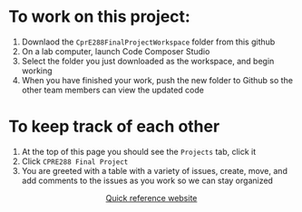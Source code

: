 # To work on this project:
1. Downlaod the `CprE288FinalProjectWorkspace` folder from this github
2. On a lab computer, launch Code Composer Studio
3. Select the folder you just downloaded as the workspace, and begin working
4. When you have finished your work, push the new folder to Github so the other team members can view the updated code

# To keep track of each other
1. At the top of this page you should see the `Projects` tab, click it
2. Click `CPRE288 Final Project`
3. You are greeted with a table with a variety of issues, create, move, and add comments to the issues as you work so we can stay organized

<div style="width: 100%; text-align: center"><a href="https://alex-pallan.github.io/cpre288-quick-reference/" target="_blank">Quick reference website</a></div>
